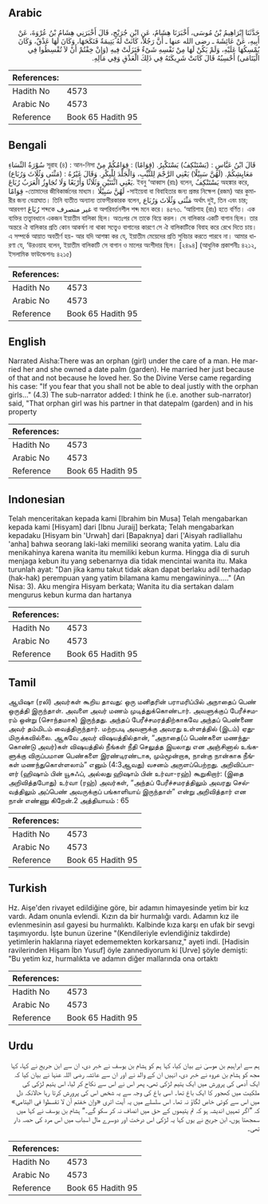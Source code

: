 ## Arabic


<div dir="rtl" lang="ar" style={{fontSize:'larger',backgroundColor:'#f8f9fa',padding:20}}>
حَدَّثَنَا إِبْرَاهِيمُ بْنُ مُوسَى، أَخْبَرَنَا هِشَامٌ، عَنِ ابْنِ جُرَيْجٍ، قَالَ أَخْبَرَنِي هِشَامُ بْنُ عُرْوَةَ، عَنْ أَبِيهِ، عَنْ عَائِشَةَ ـ رضى الله عنها ـ أَنَّ رَجُلاً، كَانَتْ لَهُ يَتِيمَةٌ فَنَكَحَهَا، وَكَانَ لَهَا عَذْقٌ، وَكَانَ يُمْسِكُهَا عَلَيْهِ، وَلَمْ يَكُنْ لَهَا مِنْ نَفْسِهِ شَىْءٌ فَنَزَلَتْ فِيهِ ‏(‏وَإِنْ خِفْتُمْ أَنْ لاَ تُقْسِطُوا فِي الْيَتَامَى‏)‏ أَحْسِبُهُ قَالَ كَانَتْ شَرِيكَتَهُ فِي ذَلِكَ الْعَذْقِ وَفِي مَالِهِ‏.‏
</div>
<div style={{backgroundColor:'#f8f9fa',padding:20, marginBottom: 10}}><table> <thead> <tr> <th>References:</th> <th></th> </tr> </thead> <tbody><tr><td>Hadith No</td><td>4573</td></tr><tr><td>Arabic No</td><td>4573</td></tr><tr><td>Reference</td><td>Book 65 Hadith 95</td></tr></tbody></table></div>

## Bengali


<div dir="ltr" lang="bn" style={{fontSize:'larger',backgroundColor:'#f8f9fa',padding:20}}>
سُوْرَةُ النِّسَاءِ সূরাহ (৪) : আন-নিসা قَالَ ابْنُ عَبَّاسٍ : (يَسْتَنْكِفُ) يَسْتَكْبِرُ. (قِوَامًا) : قِوَامُكُمْ مِنْ مَعَايِشِكُمْ. (لَهُنَّ سَبِيْلًا) يَعْنِي الرَّجْمَ لِلثَّيِّبِ، وَالْجَلْدَ لِلْبِكْرِ. وَقَالَ غَيْرُهُ : (مَثْنَى وَثُلَاثَ وَرُبَاع) يَعْنِي اثْنَتَيْنِ وَثَلَاثًا وَأَرْبَعًا وَلَا تُجَاوِزُ الْعَرَبُ رُبَاعَ. ইবনু ‘আব্বাস (রাঃ) বলেন, يَسْتَنْكِفُ অহঙ্কার করে, قِوَامًا -তোমাদের জীবিকার্জনের মাধ্যম। لَهُنَّ سَبِيْلًا -সাইয়েবা বা বিবাহিতার জন্য প্রস্তর নিক্ষেপ (রজম) আর কুমারীর জন্য বেত্রাঘাত। তিনি ব্যতীত অন্যান্য তাফসীরকারক বলেন, مَثْنَى وَثُلَاثَ وَرُبَاع অর্থাৎ দুই, তিন এবং চার; আরবগণ رُبَاعَ শব্দকে غير منصرف বা অপরিবর্তনশীল শব্দ মনে করে। ৪৫৭৩. ‘আয়িশাহ (রাঃ) হতে বর্ণিত। এক ব্যক্তির তত্ত্বাবধানে একজন ইয়াতীম বালিকা ছিল। অতঃপর সে তাকে বিয়ে করল। সে বালিকার একটি বাগান ছিল। তার অন্তরে ঐ বালিকার প্রতি কোন আকর্ষণ না থাকা সত্ত্বেও বাগানের কারণে সে ঐ বালিকাটিকে বিবাহ করে রেখে দিতে চায়। এ সম্পর্কে আয়াত অবতীর্ণ হয়- আর যদি আশঙ্কা কর যে, ইয়াতীম মেয়েদের প্রতি সুবিচার করতে পারবে না। আমার ধারণা যে, ‘উরওয়াহ বলেন, ইয়াতীম বালিকাটি সে বাগান ও মালের অংশীদার ছিল। [২৪৯৪] (আধুনিক প্রকাশনীঃ ৪২১২, ইসলামিক ফাউন্ডেশনঃ ৪২১৫)
</div>
<div style={{backgroundColor:'#f8f9fa',padding:20, marginBottom: 10}}><table> <thead> <tr> <th>References:</th> <th></th> </tr> </thead> <tbody><tr><td>Hadith No</td><td>4573</td></tr><tr><td>Arabic No</td><td>4573</td></tr><tr><td>Reference</td><td>Book 65 Hadith 95</td></tr></tbody></table></div>

## English


<div dir="ltr" lang="en" style={{fontSize:'larger',backgroundColor:'#f8f9fa',padding:20}}>
Narrated Aisha:There was an orphan (girl) under the care of a man. He married her and she owned a date palm (garden). He married her just because of that and not because he loved her. So the Divine Verse came regarding his case: "If you fear that you shall not be able to deal justly with the orphan girls..." (4.3) The sub-narrator added: I think he (i.e. another sub-narrator) said, "That orphan girl was his partner in that datepalm (garden) and in his property
</div>
<div style={{backgroundColor:'#f8f9fa',padding:20, marginBottom: 10}}><table> <thead> <tr> <th>References:</th> <th></th> </tr> </thead> <tbody><tr><td>Hadith No</td><td>4573</td></tr><tr><td>Arabic No</td><td>4573</td></tr><tr><td>Reference</td><td>Book 65 Hadith 95</td></tr></tbody></table></div>

## Indonesian


<div dir="ltr" lang="id" style={{fontSize:'larger',backgroundColor:'#f8f9fa',padding:20}}>
Telah menceritakan kepada kami [Ibrahim bin Musa] Telah mengabarkan kepada kami [Hisyam] dari [Ibnu Juraij] berkata; Telah mengabarkan kepadaku [Hisyam bin 'Urwah] dari [Bapaknya] dari ['Aisyah radliallahu 'anha] bahwa seorang laki-laki memiliki seorang wanita yatim. Lalu dia menikahinya karena wanita itu memiliki kebun kurma. Hingga dia di suruh menjaga kebun itu yang sebenarnya dia tidak mencintai wanita itu. Maka turunlah ayat: "Dan jika kamu takut tidak akan dapat berlaku adil terhadap (hak-hak) perempuan yang yatim bilamana kamu mengawininya….." (An Nisa: 3). Aku mengira Hisyam berkata; Wanita itu dia sertakan dalam mengurus kebun kurma dan hartanya
</div>
<div style={{backgroundColor:'#f8f9fa',padding:20, marginBottom: 10}}><table> <thead> <tr> <th>References:</th> <th></th> </tr> </thead> <tbody><tr><td>Hadith No</td><td>4573</td></tr><tr><td>Arabic No</td><td>4573</td></tr><tr><td>Reference</td><td>Book 65 Hadith 95</td></tr></tbody></table></div>

## Tamil


<div dir="ltr" lang="ta" style={{fontSize:'larger',backgroundColor:'#f8f9fa',padding:20}}>
ஆயிஷா (ரலி) அவர்கள் கூறிய தாவது: ஒரு மனிதரின் பராமரிப்பில் அநாதைப் பெண் ஒருத்தி இருந்தாள். அவளை அவர் மணம் முடித்துக்கொண்டார். அவளுக்குப் பேரீச்சமரம் ஒன்று (சொந்தமாக) இருந்தது. அந்தப் பேரீச்சமரத்திற்காகவே அந்தப் பெண்ணை அவர் தம்மிடம் வைத்திருந்தார். மற்றபடி அவளுக்கு அவரது உள்ளத்தில் (இடம்) ஏதுமிருக்கவில்லை. ஆகவே அவர் விஷயத்தில்தான், “அநாதை(ப் பெண்களை மணந்துகொண்டு அவர்)கள் விஷயத்தில் நீங்கள் நீதி செலுத்த இயலாது என அஞ்சினால் உங்களுக்கு விருப்பமான பெண்களை இரண்டிரண்டாக, மும்மூன்றாக, நான்கு நான்காக நீங்கள் மணந்துகொள்ளலாம்” எனும் (4:3ஆவது) வசனம் அருளப்பெற்றது. அறிவிப்பாளர் (ஹிஷாம் பின் யூசுஃப், அல்லது ஹிஷாம் பின் உர்வா-ரஹ்) கூறுகிறார்: (இதை அறிவித்தபோது) உர்வா (ரஹ்) அவர்கள், “அந்தப் பேரீச்சமரத்திலும் அவரது செல்வத்திலும் அப்பெண் அவருக்குப் பங்காளியாய் இருந்தாள்” என்று அறிவித்தார் என நான் எண்ணு கிறேன்.2 அத்தியாயம் : 65
</div>
<div style={{backgroundColor:'#f8f9fa',padding:20, marginBottom: 10}}><table> <thead> <tr> <th>References:</th> <th></th> </tr> </thead> <tbody><tr><td>Hadith No</td><td>4573</td></tr><tr><td>Arabic No</td><td>4573</td></tr><tr><td>Reference</td><td>Book 65 Hadith 95</td></tr></tbody></table></div>

## Turkish


<div dir="ltr" lang="tr" style={{fontSize:'larger',backgroundColor:'#f8f9fa',padding:20}}>
Hz. Aişe'den rivayet edildiğine göre, bir adamın himayesinde yetim bir kız vardı. Adam onunla evlendi. Kızın da bir hurmalığı vardı. Adamın kız ile evlenmesinin asıl gayesi bu hurmalıktı. Kalbinde kıza karşı en ufak bir sevgi taşımıyordu. İşte bunun üzerine "(Kendileriyle evlendiğiniz takdirde) yetimlerin haklarına riayet edememekten korkarsanız," ayeti indi. [Hadisin ravilerinden Hişam İbn Yusuf] öyle zannediyorum ki [Urve] şöyle demişti: "Bu yetim kız, hurmalıkta ve adamın diğer mallarında ona ortaktı
</div>
<div style={{backgroundColor:'#f8f9fa',padding:20, marginBottom: 10}}><table> <thead> <tr> <th>References:</th> <th></th> </tr> </thead> <tbody><tr><td>Hadith No</td><td>4573</td></tr><tr><td>Arabic No</td><td>4573</td></tr><tr><td>Reference</td><td>Book 65 Hadith 95</td></tr></tbody></table></div>

## Urdu


<div dir="rtl" lang="ur" style={{fontSize:'larger',backgroundColor:'#f8f9fa',padding:20}}>
ہم سے ابراہیم بن موسیٰ نے بیان کیا، کہا ہم کو ہشام بن یوسف نے خبر دی، ان سے ابن جریج نے کہا، کہا مجھ کو ہشام بن عروہ نے خبر دی، انہیں ان کے والد نے اور ان سے عائشہ رضی اللہ عنہا نے بیان کیا کہ ایک آدمی کی پرورش میں ایک یتیم لڑکی تھی، پھر اس نے اس سے نکاح کر لیا، اس یتیم لڑکی کی ملکیت میں کھجور کا ایک باغ تھا۔ اسی باغ کی وجہ سے یہ شخص اس کی پرورش کرتا رہا حالانکہ دل میں اس سے کوئی خاص لگاؤ نہ تھا۔ اس سلسلے میں یہ آیت اتری «وإن خفتم أن لا تقسطوا في اليتامى‏» کہ ”اگر تمہیں اندیشہ ہو کہ تم یتیموں کے حق میں انصاف نہ کر سکو گے۔“ ہشام بن یوسف نے کہا میں سمجھتا ہوں، ابن جریج نے یوں کہا یہ لڑکی اس درخت اور دوسرے مال اسباب میں اس مرد کی حصہ دار تھی۔
</div>
<div style={{backgroundColor:'#f8f9fa',padding:20, marginBottom: 10}}><table> <thead> <tr> <th>References:</th> <th></th> </tr> </thead> <tbody><tr><td>Hadith No</td><td>4573</td></tr><tr><td>Arabic No</td><td>4573</td></tr><tr><td>Reference</td><td>Book 65 Hadith 95</td></tr></tbody></table></div>